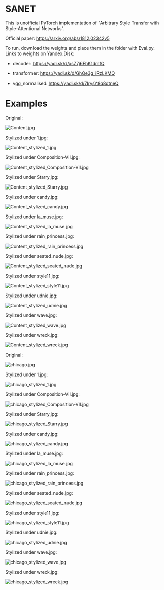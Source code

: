 # SANET

This is unofficial PyTorch implementation of "Arbitrary Style Transfer with Style-Attentional Networks".

Official paper: https://arxiv.org/abs/1812.02342v5

To run, download the weights and place them in the folder with Eval.py. Links to weights on Yandex.Disk:

* decoder: https://yadi.sk/d/xsZ7j6FhK1dmfQ

* transformer: https://yadi.sk/d/GhQe3g_iRzLKMQ

* vgg_normalised: https://yadi.sk/d/7IrysY8q8dtneQ

# Examples

Original:

![Content.jpg](https://github.com/GlebBrykin/SANET/blob/master/input/Content.jpg)

Stylized under 1.jpg:

![Content_stylized_1.jpg](https://github.com/GlebBrykin/SANET/blob/master/output/Content_stylized_1.jpg)

Stylized under Composition-VII.jpg:

![Content_stylized_Composition-VII.jpg](https://github.com/GlebBrykin/SANET/blob/master/output/Content_stylized_Composition-VII.jpg)

Stylized under Starry.jpg:

![Content_stylized_Starry.jpg](https://github.com/GlebBrykin/SANET/blob/master/output/Content_stylized_Starry.jpg)

Stylized under candy.jpg:

![Content_stylized_candy.jpg](https://github.com/GlebBrykin/SANET/blob/master/output/Content_stylized_candy.jpg)

Stylized under la_muse.jpg:

![Content_stylized_la_muse.jpg](https://github.com/GlebBrykin/SANET/blob/master/output/Content_stylized_la_muse.jpg)

Stylized under rain_princess.jpg:

![Content_stylized_rain_princess.jpg](https://github.com/GlebBrykin/SANET/blob/master/output/Content_stylized_rain_princess.jpg)

Stylized under seated_nude.jpg:

![Content_stylized_seated_nude.jpg](https://github.com/GlebBrykin/SANET/blob/master/output/Content_stylized_seated_nude.jpg)

Stylized under style11.jpg:

![Content_stylized_style11.jpg](https://github.com/GlebBrykin/SANET/blob/master/output/Content_stylized_style11.jpg)

Stylized under udnie.jpg:

![Content_stylized_udnie.jpg](https://github.com/GlebBrykin/SANET/blob/master/output/Content_stylized_udnie.jpg)

Stylized under wave.jpg:

![Content_stylized_wave.jpg](https://github.com/GlebBrykin/SANET/blob/master/output/Content_stylized_wave.jpg)

Stylized under wreck.jpg:

![Content_stylized_wreck.jpg](https://github.com/GlebBrykin/SANET/blob/master/output/Content_stylized_wreck.jpg)

Original:

![chicago.jpg](https://github.com/GlebBrykin/SANET/blob/master/input/chicago.jpg)

Stylized under 1.jpg:

![chicago_stylized_1.jpg](https://github.com/GlebBrykin/SANET/blob/master/output/chicago_stylized_1.jpg)

Stylized under Composition-VII.jpg:

![chicago_stylized_Composition-VII.jpg](https://github.com/GlebBrykin/SANET/blob/master/output/chicago_stylized_Composition-VII.jpg)

Stylized under Starry.jpg:

![chicago_stylized_Starry.jpg](https://github.com/GlebBrykin/SANET/blob/master/output/chicago_stylized_Starry.jpg)

Stylized under candy.jpg:

![chicago_stylized_candy.jpg](https://github.com/GlebBrykin/SANET/blob/master/output/chicago_stylized_candy.jpg)

Stylized under la_muse.jpg:

![chicago_stylized_la_muse.jpg](https://github.com/GlebBrykin/SANET/blob/master/output/chicago_stylized_la_muse.jpg)

Stylized under rain_princess.jpg:

![chicago_stylized_rain_princess.jpg](https://github.com/GlebBrykin/SANET/blob/master/output/chicago_stylized_rain_princess.jpg)

Stylized under seated_nude.jpg:

![chicago_stylized_seated_nude.jpg](https://github.com/GlebBrykin/SANET/blob/master/output/chicago_stylized_seated_nude.jpg)

Stylized under style11.jpg:

![chicago_stylized_style11.jpg](https://github.com/GlebBrykin/SANET/blob/master/output/chicago_stylized_style11.jpg)

Stylized under udnie.jpg:

![chicago_stylized_udnie.jpg](https://github.com/GlebBrykin/SANET/blob/master/output/chicago_stylized_udnie.jpg)

Stylized under wave.jpg:

![chicago_stylized_wave.jpg](https://github.com/GlebBrykin/SANET/blob/master/output/chicago_stylized_wave.jpg)

Stylized under wreck.jpg:

![chicago_stylized_wreck.jpg](https://github.com/GlebBrykin/SANET/blob/master/output/chicago_stylized_wreck.jpg)

